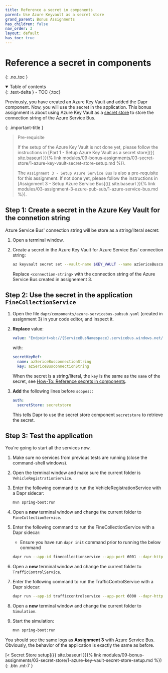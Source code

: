 ```yaml
---
title: Reference a secret in components
parent: Use Azure Keyvault as a secret store
grand_parent: Bonus Assignments
has_children: false
nav_order: 3
layout: default
has_toc: true
---
```


# Reference a secret in components

{: .no_toc }

<details open markdown="block">
  <summary>
    Table of contents
  </summary>
  {: .text-delta }
- TOC
{:toc}
</details>

Previously, you have created an Azure Key Vault and added the Dapr component. Now, you will use the secret in the application. This bonus assignment is about using Azure Key Vault as a [secret store](https://docs.dapr.io/operations/components/setup-secret-store/) to store the connection string of the Azure Service Bus.

{: .important-title }
> Pre-requisite
>
> If the setup of the Azure Key Vault is not done yet, please follow the instructions in [Part 1 - Setup Azure Key Vault as a secret store]({{ site.baseurl }}{% link modules/09-bonus-assignments/03-secret-store/1-azure-key-vault-secret-store-setup.md %}).
>
> The `Assignment 3 - Setup Azure Service Bus` is also a pre-requisite for this assignment. If not done yet, please follow the instructions in [Assignment 3 - Setup Azure Service Bus]({{ site.baseurl }}{% link modules/03-assignment-3-azure-pub-sub/1-azure-service-bus.md %}).


## Step 1: Create a secret in the Azure Key Vault for the connetion string

Azure Service Bus' connection string will be store as a string/literal secret:

1. Open a terminal window.
   
1. Create a secret in the Azure Key Vault for Azure Service Bus' connection string:
    ```bash
    az keyvault secret set --vault-name $KEY_VAULT --name azSericeBusconnectionString --value "<connection-string>"
    ```
    Replace `<connection-string>` with the connection string of the Azure Service Bus created in assignement 3.

## Step 2: Use the secret in the application `FineCollectionService`

1. Open the file `dapr/components/azure-servicebus-pubsub.yaml` (created in assignment 3) in your code editor, and inspect it.

1. **Replace** value:

    ```yaml
    value: "Endpoint=sb://{ServiceBusNamespace}.servicebus.windows.net/;SharedAccessKeyName={PolicyName};SharedAccessKey={Key};EntityPath={ServiceBus}"
    ```
    with:

    ```yaml
    secretKeyRef:
      name: azSericeBusconnectionString
      key: azSericeBusconnectionString
    ```
    When the secret is a string/literal, the `key` is the same as the `name` of the secret, see [How-To: Reference secrets in components](https://docs.dapr.io/operations/components/component-secrets/).

1. **Add** the following lines before `scopes:`:
    
    ```yaml
    auth:
      secretStore: secretstore
    ```
    This tells Dapr to use the secret store component `secretstore` to retrieve the secret.


## Step 3: Test the application

You're going to start all the services now. 

1. Make sure no services from previous tests are running (close the command-shell windows).

1. Open the terminal window and make sure the current folder is `VehicleRegistrationService`.

1. Enter the following command to run the VehicleRegistrationService with a Dapr sidecar:

   ```bash
   mvn spring-boot:run
   ```

1. Open a **new** terminal window and change the current folder to `FineCollectionService`.

1. Enter the following command to run the FineCollectionService with a Dapr sidecar:
   
    * Ensure you have run `dapr init` command prior to running the below command

    ```bash
    dapr run --app-id finecollectionservice --app-port 6001 --dapr-http-port 3601 --dapr-grpc-port 60001 --components-path ../dapr/components mvn spring-boot:run
    ```

1. Open a **new** terminal window and change the current folder to `TrafficControlService`.

1. Enter the following command to run the TrafficControlService with a Dapr sidecar:

   ```bash
   dapr run --app-id trafficcontrolservice --app-port 6000 --dapr-http-port 3600 --dapr-grpc-port 60000 --components-path ../dapr/components mvn spring-boot:run
   ```

1. Open a **new** terminal window and change the current folder to `Simulation`.

1. Start the simulation:

   ```bash
   mvn spring-boot:run
   ```

You should see the same logs as **Assignment 3** with Azure Service Bus. Obviously, the behavior of the application is exactly the same as before.

<span class="fs-3">
[< Secret Store setup]({{ site.baseurl }}{% link modules/09-bonus-assignments/03-secret-store/1-azure-key-vault-secret-store-setup.md %}){: .btn .mt-7 }
</span>